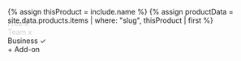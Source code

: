{% assign thisProduct = include.name %}
{% assign productData = site.data.products.items | where: "slug", thisProduct | first %}
<style>
table.plan tr td {
  padding: 12px;
  text-align: center;
}


</style>
<div class="flex flex--wrap waffle" style="margin-top: -25px;margin-bottom: 40px;">
<div class="flex__column flex__column--shrink">
        <span class="badge badge--gray" style="opacity:0.2">Free x</span>
</div>
<div class="flex__column flex__column--shrink">
        <span class="badge badge--gray" style="opacity:0.2">Team x</span>
</div>
<div class="flex__column flex__column--shrink">
        <span class="badge badge--primary">Business ✓</span>
</div>
<div class="flex__column flex__column--shrink">
        <span class="badge badge--success">+ Add-on</span>
</div>
</div>

<!-- <h2>{{ productData.product_display_name }} compatibility</h2>
<table class="plan" style="max-width:375px">
  <tr>
    <td>Free</td>
    <td>Team</td>
    <td>Business</td>
    <td>Add-on</td>
  </tr>
  <tr>
    <td>{% if productData.tiers.free %}✅{% else %}⬜️{% endif %}</td>
    <td>{% if productData.tiers.team %}✅{% else %}⬜️{% endif %}</td>
    <td>{% if productData.tiers.business %}✅{% else %}⬜️{% endif %}</td>
    <td>{% if productData.tiers.add-on %}✅ {%else%}⬜️{% endif %}</td>
  </tr>
</table> -->
